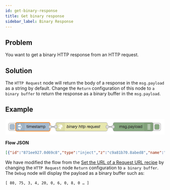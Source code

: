 ```yaml
---
id: get-binary-response
title: Get binary response
sidebar_label: Binary Response
---
```


## Problem

You want to get a binary HTTP response from an HTTP request.

## Solution

The <code class="node">HTTP Request</code> node will return the body of a response in the `msg.payload` as a string by default.
Change the `Return` configuration of this node to `a binary buffer` to return the response as a binary buffer in the `msg.payload`.

## Example

![](../assets/http-requests/get-binary-response.png)

<b>Flow JSON</b>
~~~json
[{"id":"871ee927.0d69c8","type":"inject","z":"c9a81b70.8abed8","name":"","topic":"","payload":"","payloadType":"date","repeat":"","crontab":"","once":false,"x":240,"y":660,"wires":[["8ea4e52a.03d678"]]},{"id":"8ea4e52a.03d678","type":"http request","z":"c9a81b70.8abed8","name":"binary http request","method":"GET","ret":"bin","url":"https://app_name.herokuapp.com/binary","tls":"","x":410,"y":660,"wires":[["70309d0c.4dc504"]]},{"id":"70309d0c.4dc504","type":"debug","z":"c9a81b70.8abed8","name":"","active":true,"console":"false","complete":"false","x":590,"y":660,"wires":[]}]
~~~



We have modified the flow from the [Set the URL of a Request URL recipe](set-request-url.html) by changing the
<code class="node">HTTP Request</code> node `Return` configuration to `a binary buffer`.  The <code class="node">Debug</code> node
will display the payload as a binary buffer such as:

~~~text
[ 80, 75, 3, 4, 20, 0, 6, 0, 8, 0 … ]
~~~

